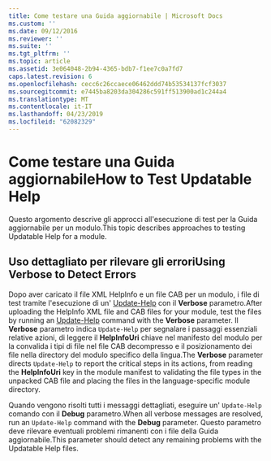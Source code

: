 ```yaml
---
title: Come testare una Guida aggiornabile | Microsoft Docs
ms.custom: ''
ms.date: 09/12/2016
ms.reviewer: ''
ms.suite: ''
ms.tgt_pltfrm: ''
ms.topic: article
ms.assetid: 3e064048-2b94-4365-bdb7-f1ee7c0a7fd7
caps.latest.revision: 6
ms.openlocfilehash: cecc6c26ccaece06462ddd74b53534137fcf3037
ms.sourcegitcommit: e7445ba8203da304286c591ff513900ad1c244a4
ms.translationtype: MT
ms.contentlocale: it-IT
ms.lasthandoff: 04/23/2019
ms.locfileid: "62082329"
---
```

# <a name="how-to-test-updatable-help"></a><span data-ttu-id="080c6-102">Come testare una Guida aggiornabile</span><span class="sxs-lookup"><span data-stu-id="080c6-102">How to Test Updatable Help</span></span>

<span data-ttu-id="080c6-103">Questo argomento descrive gli approcci all'esecuzione di test per la Guida aggiornabile per un modulo.</span><span class="sxs-lookup"><span data-stu-id="080c6-103">This topic describes approaches to testing Updatable Help for a module.</span></span>

## <a name="using-verbose-to-detect-errors"></a><span data-ttu-id="080c6-104">Uso dettagliato per rilevare gli errori</span><span class="sxs-lookup"><span data-stu-id="080c6-104">Using Verbose to Detect Errors</span></span>

<span data-ttu-id="080c6-105">Dopo aver caricato il file XML HelpInfo e un file CAB per un modulo, i file di test tramite l'esecuzione di un' [Update-Help](/powershell/module/Microsoft.PowerShell.Core/Update-Help) con il **Verbose** parametro.</span><span class="sxs-lookup"><span data-stu-id="080c6-105">After uploading the HelpInfo XML file and CAB files for your module, test the files by running an [Update-Help](/powershell/module/Microsoft.PowerShell.Core/Update-Help) command with the **Verbose** parameter.</span></span> <span data-ttu-id="080c6-106">Il **Verbose** parametro indica `Update-Help` per segnalare i passaggi essenziali relative azioni, di leggere il **HelpInfoUri** chiave nel manifesto del modulo per la convalida i tipi di file nel file CAB decompresso e il posizionamento dei file nella directory del modulo specifico della lingua.</span><span class="sxs-lookup"><span data-stu-id="080c6-106">The **Verbose** parameter directs `Update-Help` to report the critical steps in its actions, from reading the **HelpInfoUri** key in the module manifest to validating the file types in the unpacked CAB file and placing the files in the language-specific module directory.</span></span>

<span data-ttu-id="080c6-107">Quando vengono risolti tutti i messaggi dettagliati, eseguire un' `Update-Help` comando con il **Debug** parametro.</span><span class="sxs-lookup"><span data-stu-id="080c6-107">When all verbose messages are resolved, run an `Update-Help` command with the **Debug** parameter.</span></span> <span data-ttu-id="080c6-108">Questo parametro deve rilevare eventuali problemi rimanenti con i file della Guida aggiornabile.</span><span class="sxs-lookup"><span data-stu-id="080c6-108">This parameter should detect any remaining problems with the Updatable Help files.</span></span>